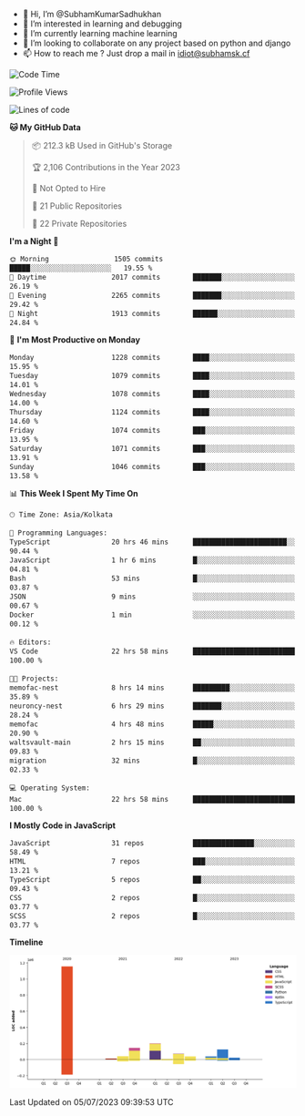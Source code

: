 - 👋 Hi, I’m @SubhamKumarSadhukhan
- 👀 I’m interested in learning and debugging
- 🌱 I’m currently learning machine learning
- 💞️ I’m looking to collaborate on any project based on python and django
- 📫 How to reach me ?
      Just drop a mail in idiot@subhamsk.cf

<!---
SubhamKumarSadhukhan/SubhamKumarSadhukhan is a ✨ special ✨ repository because its `README.md` (this file) appears on your GitHub profile.
You can click the Preview link to take a look at your changes.
--->


<!--START_SECTION:waka-->
![Code Time](http://img.shields.io/badge/Code%20Time-1%2C291%20hrs%2011%20mins-blue)

![Profile Views](http://img.shields.io/badge/Profile%20Views-0-blue)

![Lines of code](https://img.shields.io/badge/From%20Hello%20World%20I%27ve%20Written-1.9%20million%20lines%20of%20code-blue)

**🐱 My GitHub Data** 

> 📦 212.3 kB Used in GitHub's Storage 
 > 
> 🏆 2,106 Contributions in the Year 2023
 > 
> 🚫 Not Opted to Hire
 > 
> 📜 21 Public Repositories 
 > 
> 🔑 22 Private Repositories 
 > 
**I'm a Night 🦉** 

```text
🌞 Morning                1505 commits        █████░░░░░░░░░░░░░░░░░░░░   19.55 % 
🌆 Daytime                2017 commits        ███████░░░░░░░░░░░░░░░░░░   26.19 % 
🌃 Evening                2265 commits        ███████░░░░░░░░░░░░░░░░░░   29.42 % 
🌙 Night                  1913 commits        ██████░░░░░░░░░░░░░░░░░░░   24.84 % 
```
📅 **I'm Most Productive on Monday** 

```text
Monday                   1228 commits        ████░░░░░░░░░░░░░░░░░░░░░   15.95 % 
Tuesday                  1079 commits        ████░░░░░░░░░░░░░░░░░░░░░   14.01 % 
Wednesday                1078 commits        ████░░░░░░░░░░░░░░░░░░░░░   14.00 % 
Thursday                 1124 commits        ████░░░░░░░░░░░░░░░░░░░░░   14.60 % 
Friday                   1074 commits        ███░░░░░░░░░░░░░░░░░░░░░░   13.95 % 
Saturday                 1071 commits        ███░░░░░░░░░░░░░░░░░░░░░░   13.91 % 
Sunday                   1046 commits        ███░░░░░░░░░░░░░░░░░░░░░░   13.58 % 
```


📊 **This Week I Spent My Time On** 

```text
🕑︎ Time Zone: Asia/Kolkata

💬 Programming Languages: 
TypeScript               20 hrs 46 mins      ███████████████████████░░   90.44 % 
JavaScript               1 hr 6 mins         █░░░░░░░░░░░░░░░░░░░░░░░░   04.81 % 
Bash                     53 mins             █░░░░░░░░░░░░░░░░░░░░░░░░   03.87 % 
JSON                     9 mins              ░░░░░░░░░░░░░░░░░░░░░░░░░   00.67 % 
Docker                   1 min               ░░░░░░░░░░░░░░░░░░░░░░░░░   00.12 % 

🔥 Editors: 
VS Code                  22 hrs 58 mins      █████████████████████████   100.00 % 

🐱‍💻 Projects: 
memofac-nest             8 hrs 14 mins       █████████░░░░░░░░░░░░░░░░   35.89 % 
neuroncy-nest            6 hrs 29 mins       ███████░░░░░░░░░░░░░░░░░░   28.24 % 
memofac                  4 hrs 48 mins       █████░░░░░░░░░░░░░░░░░░░░   20.90 % 
waltsvault-main          2 hrs 15 mins       ██░░░░░░░░░░░░░░░░░░░░░░░   09.83 % 
migration                32 mins             █░░░░░░░░░░░░░░░░░░░░░░░░   02.33 % 

💻 Operating System: 
Mac                      22 hrs 58 mins      █████████████████████████   100.00 % 
```

**I Mostly Code in JavaScript** 

```text
JavaScript               31 repos            ███████████████░░░░░░░░░░   58.49 % 
HTML                     7 repos             ███░░░░░░░░░░░░░░░░░░░░░░   13.21 % 
TypeScript               5 repos             ██░░░░░░░░░░░░░░░░░░░░░░░   09.43 % 
CSS                      2 repos             █░░░░░░░░░░░░░░░░░░░░░░░░   03.77 % 
SCSS                     2 repos             █░░░░░░░░░░░░░░░░░░░░░░░░   03.77 % 
```



**Timeline**

![Lines of Code chart](https://raw.githubusercontent.com/SubhamKumarSadhukhan/SubhamKumarSadhukhan/main/assets/bar_graph.png)


 Last Updated on 05/07/2023 09:39:53 UTC
<!--END_SECTION:waka-->
